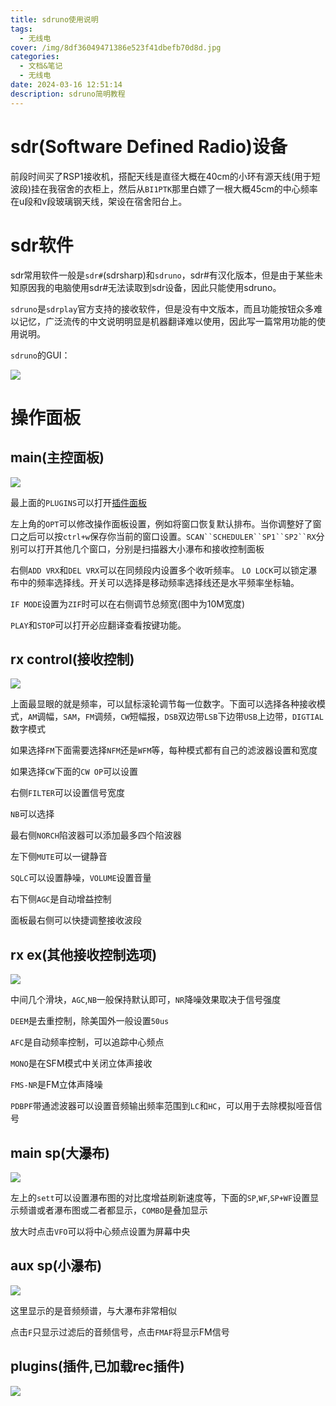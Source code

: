 ```yaml
---
title: sdruno使用说明
tags:
  - 无线电
cover: /img/8df36049471386e523f41dbefb70d8d.jpg
categories:
  - 文档&笔记
  - 无线电
date: 2024-03-16 12:51:14
description: sdruno简明教程
---
```

# sdr(Software Defined Radio)设备
前段时间买了RSP1接收机，搭配天线是直径大概在40cm的小环有源天线(用于短波段)挂在我宿舍的衣柜上，然后从`BI1PTK`那里白嫖了一根大概45cm的中心频率在u段和v段玻璃钢天线，架设在宿舍阳台上。
# sdr软件
sdr常用软件一般是`sdr#`(sdrsharp)和`sdruno`，sdr#有汉化版本，但是由于某些未知原因我的电脑使用sdr#无法读取到sdr设备，因此只能使用sdruno。

`sdruno`是`sdrplay`官方支持的接收软件，但是没有中文版本，而且功能按钮众多难以记忆，广泛流传的中文说明明显是机器翻译难以使用，因此写一篇常用功能的使用说明。

`sdruno`的GUI：

![](8ee1a3e43724e841907bb7aff58b8b2.png)

# 操作面板
## main(主控面板)
![](main.png)

最上面的`PLUGINS`可以打开[插件面板](#plugins插件已加载rec插件)

左上角的`OPT`可以修改操作面板设置，例如将窗口恢复默认排布。当你调整好了窗口之后可以按`ctrl+w`保存你当前的窗口设置。`SCAN``SCHEDULER``SP1``SP2``RX`分别可以打开其他几个窗口，分别是扫描器大小瀑布和接收控制面板

右侧`ADD VRX`和`DEL VRX`可以在同频段内设置多个收听频率。
`LO LOCK`可以锁定瀑布中的频率选择线。开关可以选择是移动频率选择线还是水平频率坐标轴。

`IF MODE`设置为`ZIF`时可以在右侧调节总频宽(图中为10M宽度)

`PLAY`和`STOP`可以打开必应翻译查看按键功能。

## rx control(接收控制)
![](rx.png)

上面最显眼的就是频率，可以鼠标滚轮调节每一位数字。下面可以选择各种接收模式，`AM`调幅，`SAM`，`FM`调频，`CW`短幅报，`DSB`双边带`LSB`下边带`USB`上边带，`DIGTIAL`数字模式

如果选择`FM`下面需要选择`NFM`还是`WFM`等，每种模式都有自己的滤波器设置和宽度

如果选择`CW`下面的`CW OP`可以设置

右侧`FILTER`可以设置信号宽度

`NB`可以选择

最右侧`NORCH`陷波器可以添加最多四个陷波器

左下侧`MUTE`可以一键静音

`SQLC`可以设置静噪，`VOLUME`设置音量

右下侧`AGC`是自动增益控制

面板最右侧可以快捷调整接收波段

## rx ex(其他接收控制选项)
![](rx_ex.png)

中间几个滑块，`AGC`,`NB`一般保持默认即可，`NR`降噪效果取决于信号强度

`DEEM`是去重控制，除美国外一般设置`50us`

`AFC`是自动频率控制，可以追踪中心频点

`MONO`是在SFM模式中关闭立体声接收

`FMS-NR`是FM立体声降噪

`PDBPF`带通滤波器可以设置音频输出频率范围到`LC`和`HC`，可以用于去除模拟哑音信号

## main sp(大瀑布)
![](main_sp.png)

左上的`sett`可以设置瀑布图的对比度增益刷新速度等，下面的`SP`,`WF`,`SP+WF`设置显示频谱或者瀑布图或二者都显示，`COMBO`是叠加显示

放大时点击`VFO`可以将中心频点设置为屏幕中央

## aux sp(小瀑布)
![](aux.png)

这里显示的是音频频谱，与大瀑布非常相似

点击`F`只显示过滤后的音频信号，点击`FMAF`将显示FM信号

## plugins(插件,已加载rec插件)
![](plugins_rec.png)
